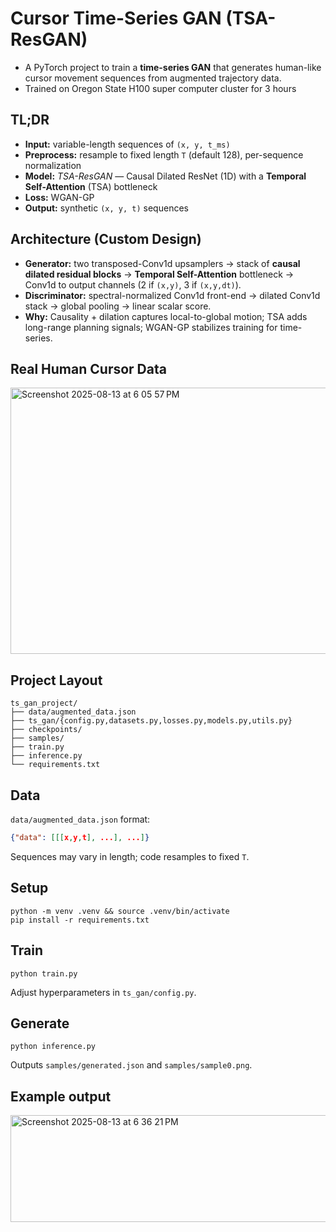 
# Cursor Time-Series GAN (TSA-ResGAN)

- A PyTorch project to train a **time-series GAN** that generates human-like cursor movement sequences from augmented trajectory data.
- Trained on Oregon State H100 super computer cluster for 3 hours

## TL;DR
- **Input:** variable-length sequences of `(x, y, t_ms)`
- **Preprocess:** resample to fixed length `T` (default 128), per-sequence normalization
- **Model:** *TSA-ResGAN* — Causal Dilated ResNet (1D) with a **Temporal Self-Attention** (TSA) bottleneck
- **Loss:** WGAN-GP
- **Output:** synthetic `(x, y, t)` sequences

## Architecture (Custom Design)
- **Generator:** two transposed-Conv1d upsamplers -> stack of **causal dilated residual blocks** -> **Temporal Self-Attention** bottleneck -> Conv1d to output channels (2 if `(x,y)`, 3 if `(x,y,dt)`).
- **Discriminator:** spectral-normalized Conv1d front-end -> dilated Conv1d stack -> global pooling -> linear scalar score.
- **Why:** Causality + dilation captures local-to-global motion; TSA adds long-range planning signals; WGAN-GP stabilizes training for time-series.

## Real Human Cursor Data

<img width="599" height="426" alt="Screenshot 2025-08-13 at 6 05 57 PM" src="https://github.com/user-attachments/assets/825ee7da-017a-44dc-9561-aa256a5336d0" />

## Project Layout
```
ts_gan_project/
├── data/augmented_data.json
├── ts_gan/{config.py,datasets.py,losses.py,models.py,utils.py}
├── checkpoints/
├── samples/
├── train.py
├── inference.py
└── requirements.txt
```

## Data
`data/augmented_data.json` format:
```json
{"data": [[[x,y,t], ...], ...]}
```
Sequences may vary in length; code resamples to fixed `T`.

## Setup
```
python -m venv .venv && source .venv/bin/activate
pip install -r requirements.txt
```

## Train
```
python train.py
```

Adjust hyperparameters in `ts_gan/config.py`.

## Generate
```
python inference.py
```

Outputs `samples/generated.json` and `samples/sample0.png`.

## Example output

<img width="540" height="171" alt="Screenshot 2025-08-13 at 6 36 21 PM" src="https://github.com/user-attachments/assets/e66c6a16-d74c-4aa3-a0c5-3ac615a740c0" />

